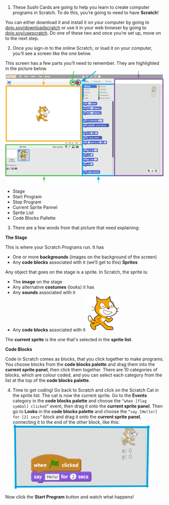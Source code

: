 
1. These Sushi Cards are going to help you learn to create computer programs in Scratch. To do this, you’re going to need to have **Scratch**!

  You can either download it and install it on your computer by going to [dojo.soy/downloadscratch](dojo.soy/downloadscratch) or use it in your web browser by going to [dojo.soy/usescratch](dojo.soy/usescratch). Do one of these two and once you’re set up, move on to the next step.

2. Once you sign-in to the online Scratch, or load it on your computer, you’ll see a screen like the one below.

 This screen has a few parts you’ll need to remember. They are highlighted in the picture below. ![](assets/setup1.png)

 * Stage
 * Start Program
 * Stop Program
 * Current Sprite Pannel
 * Sprite List
 * Code Blocks Pallette


3. There are a few words from that picture that need explaining:

 **The Stage**

 This is where your Scratch Programs run. It has
   * One or more **backgrounds** (images on the background of the screen)
   * Any **code blocks** associated with it (we’ll get to this)
 **Sprites**

 Any object that goes on the stage is a sprite.
 In Scratch, the sprite is:
 * The **image** on the stage
 * Any alternative **costumes** (looks) it has
 * Any **sounds** associated with it
 * Any **code blocks** associated with it ![](assets/setup2.png)
 
 The **current sprite** is the one that's selected in the **sprite list**.

 **Code Blocks**

 Code in Scratch comes as blocks, that you click together to make programs. You choose blocks from the **code blocks palette** and drag them into the **current sprite panel**, then click them together.
 There are 10 categories of blocks, which are colour coded, and you can select each category from the list at the top of the **code blocks palette**.


4. Time to get coding! Go back to Scratch and click on the Scratch Cat in the sprite list. The cat is now the current sprite.
 Go to the **Events** category in the **code blocks palette** and choose the `“when [flag symbol] clicked”` event, then drag it onto the **current sprite panel**.
 Then go to **Looks** in the **code blocks palette** and choose the `“say [Hello!] for [2] secs”` block and drag it onto the **current sprite panel**, connecting it to the end of the other block, like this: ![](assets/setup3.png)

 Now click the **Start Program** button and watch what happens!

